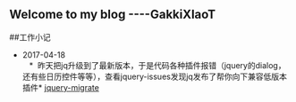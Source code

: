 ## Welcome to my blog  ----GakkiXIaoT
##工作小记
* 2017-04-18</br>
    *  昨天把jq升级到了最新版本，于是代码各种插件报错（jquery的dialog，还有些日历控件等等），查看jquery-issues发现jq发布了帮你向下兼容低版本插件* [jquery-migrate](https://github.com/jquery/jquery/issues/3157) 
